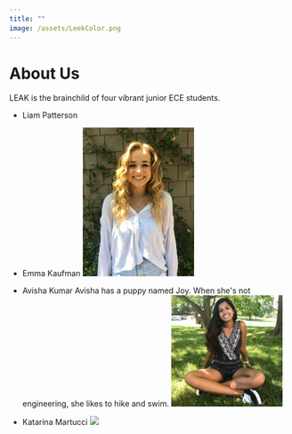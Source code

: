 ```yaml
---
title: ""
image: /assets/LeekColor.png
---
```


# About Us

LEAK is the brainchild of four vibrant junior ECE students.
- Liam Patterson

- Emma Kaufman
          <img src="assets/aboutus/Emma.jpg" width="200">
- Avisha Kumar
    Avisha has a puppy named Joy. When she's not engineering, she likes to hike and swim. 
                     <img src="assets/aboutus/Avisha.jpg" width="200">
- Katarina Martucci
          <img src="assets/aboutus/katarina.png" width="200">


